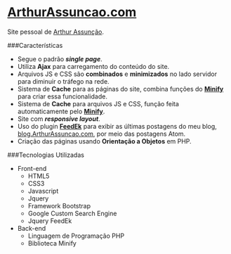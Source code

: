 [ArthurAssuncao.com](http://arthurassuncao.com)
===================

Site pessoal de [Arthur Assunção](http://arthurassuncao.com).

###Características
* Segue o padrão ***single page***.
* Utiliza **Ajax** para carregamento do conteúdo do site.
* Arquivos JS e CSS são **combinados** e **minimizados** no lado servidor para diminuir o tráfego na rede.
* Sistema de **Cache** para as páginas do site, combina funções do **[Minify](https://github.com/mrclay/minify)** para criar essa funcionalidade.
* Sistema de **Cache** para arquivos JS e CSS, função feita automaticamente pelo **[Minify](https://github.com/mrclay/minify)**.
* Site com ***responsive layout***.
* Uso do plugin **[FeedEk](https://github.com/ArthurAssuncao/FeedEk)** para exibir as últimas postagens do meu blog, [blog.ArthurAssuncao.com](http://blog.arthurassuncao.com/), por meio das postagens Atom.
* Criação das páginas usando **Orientação a Objetos** em PHP.

###Tecnologias Utilizadas
* Front-end
  * HTML5
  * CSS3
  * Javascript
  * Jquery
  * Framework Bootstrap
  * Google Custom Search Engine
  * Jquery FeedEk
* Back-end
  * Linguagem de Programação PHP
  * Biblioteca Minify
